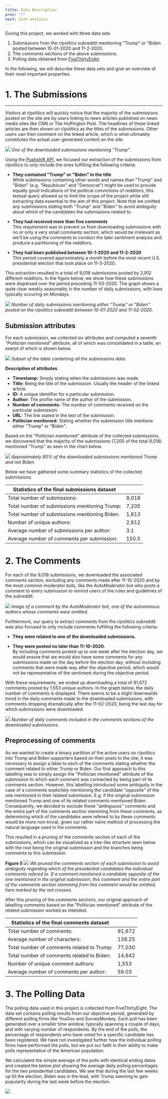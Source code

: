```yaml
---
title: Data Description
prev: "/"
next: text-analysis
---
```

During this project, we worked with three data sets

1. Submissions from the r/politics subreddit mentioning "Trump" or "Biden posted between 10-01-2020 and 11-2-2020.
2. The comments sections of the above submissions.
3. Polling data obtained from [FiveThirtyEight](https://data.fivethirtyeight.com/).

In the following, we will describe these data sets and give an overview of their most important properties. 

# 1. The Submissions 
________________
Visitors at r/politics will quickly notice that the majority of the submissions posted on the site are by users linking to news articles published on news media sites like CNN or The Huffington Post. The headlines of these linked articles are then shown on r/politics as the titles of the submissions. Other users can then comment on the linked article, which is what ultimately constitutes the actual user-generated content on the site.

![](/images/example_of_submission.png)
*One of the downloaded submissions mentioning "Trump".*

Using the [Pushshift API](https://github.com/pushshift/api), we focused our extraction of the submissions from r/politics to only include the ones fulfilling the following criteria:

 * __They contained "Trump" or "Biden" in the title__ <br>
While submissions containing other words and names than "Trump" and "Biden" (e.g. "Republican" and "Democrat") might be used to provide equally good indications of the political convictions of redditors, this textual query allowed us to limit the scope of the project while still extracting data essential to the aim of this project. Note that we omitted any submissions stating both "Trump" and "Biden" to avoid ambiguity about which of the candidates the submissions related to. 

* __They had received more than five comments__ <br>
This requirement was to prevent us from downloading submissions with no or only a very small comments section, which would be irrelevant as we'll be using the comments to conduct the later sentiment analysis and produce a partitioning of the redditors.

* __They had been published between 10-1-2020 and 11-2-2020__ <br> 
This period covered approximately a month before the most recent U.S. presidential election that took place on 11-3-2020. 

This extraction resulted in a total of 9,018 submissions posted by 2,912 different redditors. In the figure below, we show how these submissions were dispersed over the period preceding 11-03-2020. The graph shows a quite clear weekly seasonality in the number of daily submissions, with lows typically occuring on Mondays. <br> 

![](/images/submissions_per_day_new.svg)
*Number of daily submissions mentioning either "Trump" or "Biden" posted on the r/politics subreddit between 10-01-2020 and 11-02-2020.*

## Submission attributes

For each submission, we collected six attributes and computed a seventh *"Politician mentioned"* attribute, all of which was consolidated in a table, an exerpt of which is shown below.

![](/images/sub_data_df_new.png)
*Subset of the table containing all the submissions data.*

__Description of attributes__ <br>
* __Timestamp:__ Simply stating when the submissions was made.
* __Title:__ Being the title of the submission. Usually the header of the linked article.
* __ID:__ A unique identifier for a particular submission.
* __Author:__ The profile name of the author of the submission.
* __Number of comments:__ The number of comments received on the particular submission.
* __URL:__ The link stated in the text of the submission.
* __Politician mentioned:__ Stating whether the submission title mentions either "Trump" or "Biden".

Based on the "Politician mentioned" attribute of the collected submissions, we discovered that the majority of the submissions (7,205 of the total 9,018) mentioned "Trump" as seen in the chart below. <br>

![](/images/subs_distribution_NEW_2.svg)
*Approximately 80% of the downloaded submissions mentioned Trump and not Biden.*

Below we have gathered some summary statistics of the collected submissions. 

| __Statistics of the final submissions dataset__ |  | 
|---|---|
| Total number of submissions: | 9,018 |
| Total number of submissions mentioning Trump: | 7,205 |
| Total number of submissions mentioning Biden: | 1,813 |
| Number of unique authors: | 2,912 |
| Average number of submissions per author: | 3.1 |
| Average number of comments per submission: | 150.5 |


# 2. The Comments

For each of the 9,018 submissions, we downloaded the associated comments section, excluding any comments made after 11-10-2020 and by the most common moderator bots, like the *AutoModerator* bot who posts a comment to every submission to remind users of the rules and guidelines of the subreddit.


![](/images/AutoMod.png)
*Image of a comment by the AutoModerator bot, one of the autonomous authors whose comments were omitted.*

Furthermore, our query to extract comments from the r/politics subreddit was also focused to only include comments fulfilling the following criteria: 

* __They were related to one of the downloaded submissions.__ <br> 

* __They were posted no later than 11-10-2020.__ <br> 
 By including comments posted up to one week after the election day, we would ensure that we would also have some comments for any submissions made on the day before the election day, without including comments that were made way after the objective period, which would not be representative of the sentiment during the objective period.

With these requirements, we ended up downloading a total of 91,672 comments posted by 1,553 unique authors. In the graph below, the daily number of comments is displayed. There seems to be a slight downwards trend in the daily comments made to the downloaded submissions, with comments dropping dramatically after the 11-02-2020, being the last day for which submissions were downloaded. 

![](/images/comments_per_day_new.svg)
*Number of daily comments included in the comments sections of the downloaded submissions.*

## Preprocessing of comments

As we wanted to create a binary partition of the active users on r/politics into Trump and Biden supporters based on their posts to the site, it was necessary to assign a label to each of the comments stating whether the comment related to either Trump or Biden. Our first approach to this labelling was to simply assign the "Politician mentioned" attribute of the submission to which each comment was connected by being part of its comments section. However, this labelling introduced some ambiguity in the case of a comments explicitely mentioning the candidate "opposite" of the one mentioned in their related submission. E.g. if the original submission mentioned Trump and one of its related comments mentioned Biden. Consequently, we decided to exclude these "ambiguous" comments and the entire part of the comments section stemming from these comments, as determining which of the candidates were refered to by these comments would be more non-trivial, given our rather naïve method of processing the natural language used in the comments. 

This resulted in a pruning of the comments section of each of the submissions, which can be visualized as a tree-like structure seen below with the root being the original submission and the branches being comments to this submission. 

__Figure 5__
![](/images/Pruning.svg)
*We pruned the comments section of each submission to avoid ambiguity regarding which of the presidential candidates the individual comments refered to. If a comment mentioned a candidate opposite of the one mentioned in the original submission, this comment and the entire part of the comments section stemming from this comment would be omitted, here marked by the red crosses.*

After this pruning of the comments sections, our original approach of labelling comments based on the "Politician mentioned" attribute of the related submission worked as intended. 

| __Statistics of the final comments dataset__ |  | 
|---|---|
| Total number of comments: | 91,672 |
| Average number of characters: | 138.25 |
| Total number of comments related to Trump: | 77,030 |
| Total number of comments related to Biden: | 14,642 |
| Number of unique comment authors: | 1,553 |
| Average number of comments per author: | 59.03 |


# 3. The Polling Data
The polling data used in this project is collected from FiveThirtyEight. The data set contains polling results from our objective period, generated by different polling firms like YouGov and SurveyMonkey. Each poll has been generated over a smaller time window, typically spanning a couple of days, and with varying number of respondents. By the end of the polls, the percentage of respondents who have voted for a specific candidate has been registered. We have not investigated further how the individual polling firms have performed the polls, but we put our faith in their ability to make polls representative of the American population.

We calculated the simple average of the polls with identical ending dates and created the below plot showing the average daily polling percentages for the two presidential candidates. We see that during the last few weeks up till the election, Biden was in the lead, with Trump seeming to gain popularity during the last week before the election. 

![](/images/polling_data.svg)

